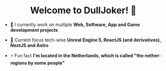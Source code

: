 <h1 align="center">Welcome to DullJoker! 👋</h1>

- 🔭 I currently work on multiple **Web, Software, App and Game development projects**

- 🌱 Current focus tech-wise **Unreal Engine 5, ReactJS (and derivatives), NextJS and Astro**

- ⚡ Fun fact **I'm located in the Netherlands, which is called "the nether-regions by some people"**

